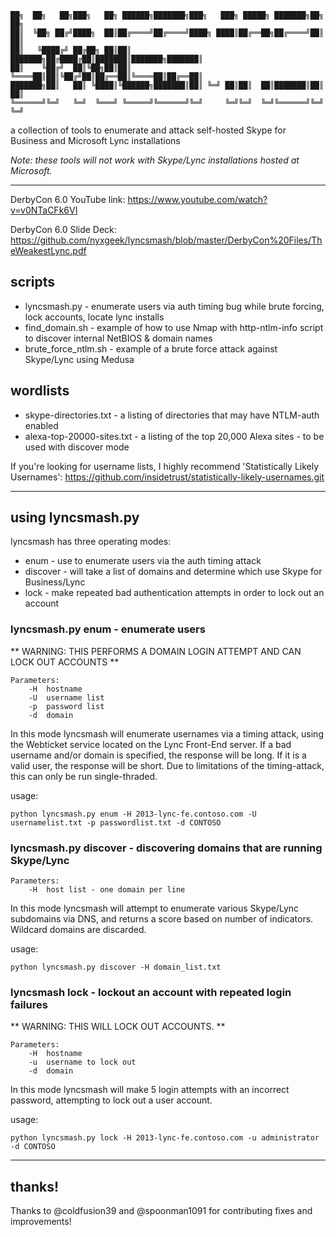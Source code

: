 ```
██╗  ██╗   ██╗███╗   ██╗ ██████╗███████╗███╗   ███╗ █████╗ ███████╗██╗  ██╗
██║  ╚██╗ ██╔╝████╗  ██║██╔════╝██╔════╝████╗ ████║██╔══██╗██╔════╝██║  ██║
██║   ╚████╔╝ ██╔██╗ ██║██║     ███████╗██╔████╔██║███████║███████╗███████║
██║    ╚██╔╝  ██║╚██╗██║██║     ╚════██║██║╚██╔╝██║██╔══██║╚════██║██╔══██║
███████╗██║   ██║ ╚████║╚██████╗███████║██║ ╚═╝ ██║██║  ██║███████║██║  ██║
╚══════╝╚═╝   ╚═╝  ╚═══╝ ╚═════╝╚══════╝╚═╝     ╚═╝╚═╝  ╚═╝╚══════╝╚═╝  ╚═╝
```                                                                   


a collection of tools to enumerate and attack self-hosted Skype for Business and Microsoft Lync installations

*Note: these tools will not work with Skype/Lync installations hosted at Microsoft.*
<hr>

DerbyCon 6.0 YouTube link: https://www.youtube.com/watch?v=v0NTaCFk6VI

DerbyCon 6.0 Slide Deck: https://github.com/nyxgeek/lyncsmash/blob/master/DerbyCon%20Files/TheWeakestLync.pdf


## scripts
 * lyncsmash.py - enumerate users via auth timing bug while brute forcing, lock accounts, locate lync installs
 * find_domain.sh  - example of how to use Nmap with http-ntlm-info script to discover internal NetBIOS & domain names
 * brute_force_ntlm.sh - example of a brute force attack against Skype/Lync using Medusa

## wordlists
 * skype-directories.txt - a listing of directories that may have NTLM-auth enabled
 * alexa-top-20000-sites.txt - a listing of the top 20,000 Alexa sites - to be used with discover mode

If you're looking for username lists, I highly recommend 'Statistically Likely Usernames': https://github.com/insidetrust/statistically-likely-usernames.git

<hr>

## using lyncsmash.py

lyncsmash has three operating modes:
 * enum - use to enumerate users via the auth timing attack
 * discover - will take a list of domains and determine which use Skype for Business/Lync
 * lock - make repeated bad authentication attempts in order to lock out an account



### lyncsmash.py enum - enumerate users

** WARNING: THIS PERFORMS A DOMAIN LOGIN ATTEMPT AND CAN LOCK OUT ACCOUNTS **

```
Parameters:
    -H	hostname
    -U	username list
    -p  password list
    -d	domain
```
In this mode lyncsmash will enumerate usernames via a timing attack, using the Webticket service located on the Lync Front-End server. If a bad username and/or domain is specified, the response will be long. If it is a valid user, the response will be short. Due to limitations of the timing-attack, this can only be run single-thraded.


usage:
```
python lyncsmash.py enum -H 2013-lync-fe.contoso.com -U usernamelist.txt -p passwordlist.txt -d CONTOSO

```

### lyncsmash.py discover - discovering domains that are running Skype/Lync

```
Parameters:
    -H	host list - one domain per line
```
In this mode lyncsmash will attempt to enumerate various Skype/Lync subdomains via DNS, and returns a score based on number of indicators. Wildcard domains are discarded.

usage:
```
python lyncsmash.py discover -H domain_list.txt

```

### lyncsmash lock - lockout an account with repeated login failures
** WARNING: THIS WILL LOCK OUT ACCOUNTS. **

```
Parameters:
    -H	hostname
    -u	username to lock out
    -d	domain
```

In this mode lyncsmash will make 5 login attempts with an incorrect password, attempting to lock out a user account.


usage:
```
python lyncsmash.py lock -H 2013-lync-fe.contoso.com -u administrator -d CONTOSO

```

<hr>

## thanks!
Thanks to @coldfusion39 and @spoonman1091 for contributing fixes and improvements!
